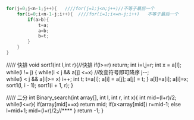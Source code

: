 
```C++
for(j=0;j<n-1;j++){   ////for(j=1;j<n;j++)//不等于最后一个
    for(i=0;i<n-1-j;i++){  ////for(i=1;i<=n-j;i++)   不等于最后一个
        if(a>b){
            t=a;
            a=b;
            b=t;
        }
    }
}
```


/////
快排
void sort1(int l,int r){//快排
    if(l>=r) return;
    int i=l,j=r;
    int x = a[l];
    while(i != j)
    {
        while(i < j && a[j] <=x) //改变符号即可降序
            j--;     
        while(i < j && a[i]>= x)
            i++;
        int t;
        t=a[i];
        a[i] = a[j];
        a[j] = t;
    }
    a[l]=a[i];
    a[i]=x;   
    sort1(l, i - 1);
    sort1(i + 1, r);
}

/////
二分
int Binary_search(int array[], int l, int r, int x){
    int mid=(l+r)/2;
    while(l<=r){
        if(array[mid]==x) return mid;
        if(x<array[mid]) r=mid-1;
        else l=mid+1;
        mid=(l+r)/2;//****
    }
    return -1;
}
